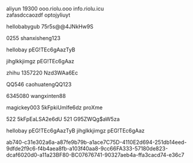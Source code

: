 
aliyun  19300
ooo.riolu.ooo     info.riolu.icu   
zafasdccaozdf optojyliuyt

hellobabygub  75r5s@@4JNkHw9S 

0255          shanxisheng123

hellobay      pEG!TEc6gAazTyB   

jihglkkjimgz  pEG!TEc6gAaz 

zhihu 1357220 Nzd3WAa6Ec

QQ546        caohuatengQQ123   

6345080      wangxinten88

magickey003  5kFpkiUmIfe6dz proXme 

522 5kFpEaLSA2e6dU  521 G95ZWQg$aW5za

hellobay pEG!TEc6gAazTyB       jihglkkjimgz pEG!TEc6gAaz

 ab740-c31e302a6a-a87fe9b79b-a1ace7C75D-4110E2d694-251db14eed-9dfde2f9c6-f4b4aea8fb-a103f40aa8-9cc66FA333-57180de823-dcaf6020d0-a11a23BF80-BC07676741-90327aeb4a-ffa3cacd74-e36c7
